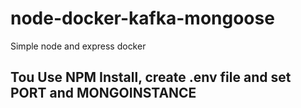 # node-docker-kafka-mongoose
Simple node and express docker 

## Tou Use NPM Install, create .env file and set PORT and MONGOINSTANCE 